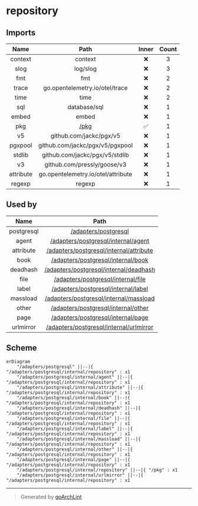 # repository

## Imports

|   Name    |                Path                | Inner | Count |
|:---------:|:----------------------------------:|:-----:|:-----:|
|  context  |              context               |  ❌   |   3   |
|   slog    |              log/slog              |  ❌   |   3   |
|    fmt    |                fmt                 |  ❌   |   2   |
|   trace   |   go.opentelemetry.io/otel/trace   |  ❌   |   2   |
|   time    |                time                |  ❌   |   2   |
|    sql    |            database/sql            |  ❌   |   1   |
|   embed   |               embed                |  ❌   |   1   |
|    pkg    |      [/pkg](../../../pkg.md)       |  ✅   |   1   |
|    v5     |      github.com/jackc/pgx/v5       |  ❌   |   1   |
|  pgxpool  |  github.com/jackc/pgx/v5/pgxpool   |  ❌   |   1   |
|  stdlib   |   github.com/jackc/pgx/v5/stdlib   |  ❌   |   1   |
|    v3     |    github.com/pressly/goose/v3     |  ❌   |   1   |
| attribute | go.opentelemetry.io/otel/attribute |  ❌   |   1   |
|  regexp   |               regexp               |  ❌   |   1   |

## Used by

|    Name    |                          Path                           |
|:----------:|:-------------------------------------------------------:|
| postgresql |       [/adapters/postgresql](../../postgresql.md)       |
|   agent    |     [/adapters/postgresql/internal/agent](agent.md)     |
| attribute  | [/adapters/postgresql/internal/attribute](attribute.md) |
|    book    |      [/adapters/postgresql/internal/book](book.md)      |
|  deadhash  |  [/adapters/postgresql/internal/deadhash](deadhash.md)  |
|    file    |      [/adapters/postgresql/internal/file](file.md)      |
|   label    |     [/adapters/postgresql/internal/label](label.md)     |
|  massload  |  [/adapters/postgresql/internal/massload](massload.md)  |
|   other    |     [/adapters/postgresql/internal/other](other.md)     |
|    page    |      [/adapters/postgresql/internal/page](page.md)      |
| urlmirror  | [/adapters/postgresql/internal/urlmirror](urlmirror.md) |

## Scheme

```mermaid
erDiagram
    "/adapters/postgresql" ||--|{ "/adapters/postgresql/internal/repository" : x1
    "/adapters/postgresql/internal/agent" ||--|{ "/adapters/postgresql/internal/repository" : x1
    "/adapters/postgresql/internal/attribute" ||--|{ "/adapters/postgresql/internal/repository" : x1
    "/adapters/postgresql/internal/book" ||--|{ "/adapters/postgresql/internal/repository" : x1
    "/adapters/postgresql/internal/deadhash" ||--|{ "/adapters/postgresql/internal/repository" : x1
    "/adapters/postgresql/internal/file" ||--|{ "/adapters/postgresql/internal/repository" : x1
    "/adapters/postgresql/internal/label" ||--|{ "/adapters/postgresql/internal/repository" : x1
    "/adapters/postgresql/internal/massload" ||--|{ "/adapters/postgresql/internal/repository" : x1
    "/adapters/postgresql/internal/other" ||--|{ "/adapters/postgresql/internal/repository" : x1
    "/adapters/postgresql/internal/page" ||--|{ "/adapters/postgresql/internal/repository" : x1
    "/adapters/postgresql/internal/repository" ||--|{ "/pkg" : x1
    "/adapters/postgresql/internal/urlmirror" ||--|{ "/adapters/postgresql/internal/repository" : x1
```

---

> Generated by [goArchLint](https://github.com/gbh007/goarchlint)
